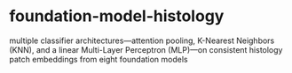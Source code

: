 # foundation-model-histology
multiple classifier architectures—attention pooling, K-Nearest Neighbors (KNN), and a linear Multi-Layer Perceptron (MLP)—on consistent histology patch embeddings from eight foundation models
